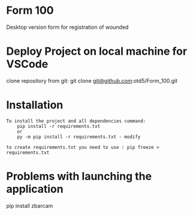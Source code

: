 # Form 100
Desktop version form for registration of wounded


# Deploy Project on local machine for VSCode
clone repository from git:
git clone git@github.com:otd5/Form_100.git


# Installation
    To install the project and all dependencies command:
        pip install -r requirements.txt
        or
        py -m pip install -r requirements.txt - modify

    to create requirements.txt you need to use : pip freeze > requirements.txt
    
    
# Problems with launching the application
pip install zbarcam 
